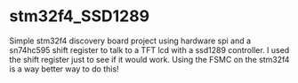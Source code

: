 # stm32f4_SSD1289
Simple stm32f4 discovery board project using hardware spi and a sn74hc595 shift register to talk to a TFT lcd with a ssd1289 controller.
I used the shift register just to see if it would work. Using the FSMC on the stm32f4 is a way better way to do this!
